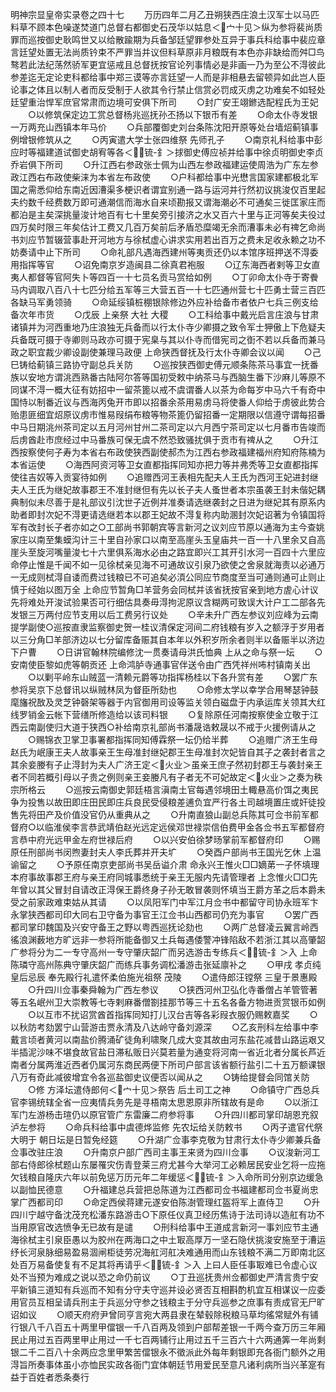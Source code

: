 <!-- { "loadSidebar": true } -->
明神宗显皇帝实录卷之四十七
　　万历四年二月乙丑朔狭西庄浪土汉军士以马匹料草不顾本色噪遂焚道门总督右都御史石茂华以姑息＜宀十见＞纵为参将裴尚质罪而巡按御史耿鸣世又以给散踰期为兵备邹廷望罪参处互异于事兵科给事中裴应章言廷望处置无法尚质钤束不严罪当并议但料草原非月粮既有本色亦非缺给而舛□鸟骜若此法纪荡然骄军更宜惩戒且总督抚按官论列事情必是非画一乃为至公不淂彼此参差迄无定论吏科都给事中郑三谟等亦言廷望一人而是非相悬去留顿异如此岂人臣论事之体且以制人者而反受制于人欲其令行禁止信赏必罚成灭虏之功难矣不如轻处廷望重治悍军庶官常肃而边境可安俱下所司
　　○封广安王翊鎀选配程氏为王妃
　　○以修筑保定边工赏总督杨兆巡抚孙丕扬以下银币有差
　　○命太仆寺发银一万两充山西镇本年马价
　　○兵部覆御史刘台条陈沈阳开原等处台墙炤蓟镇事例增银修筑从之
　　○丙寅遣大学士张四维祭  先师孔子
　　○南京礼科给事中彭应时等福建道试御史胡宥等各＜锍-釒＞捄御史傅应祯并给事中徐贞明御史李贞乔岩俱下所司
　　○升江西右参政张士佩为山西左参政福建运使周浩为广东左参政江西右布政使柴涞为本省左布政使
　　○户科都给事中光懋言国家建都极北军国之需悉仰给东南近因漕渠多梗识者谓宜别通一路与运河并行然初议挑浚仅百里起夫约数千经费数万即可通潮信而海水自来顷勘报又谓海潮必不可通矣三徙匡家庄而都泊是主矣深挑量浚计地百有七十里矣旁引接济之水又百六十里与正河等矣夫役过四万矣时限三年矣估计工费又几百万矣前后矛盾恐糜竭无余而漕事未必有禆乞命尚书刘应节暂辍营事赴开河地方与徐栻虚心讲求实用若出百万之费未足收永赖之功不妨奏请中止下所司
　　○命礼部凡遇海西建州等夷贡还仍以本馆序班押送不淂委用指挥等官
　　○诏免南京岁造闽县二徐真君袍服
　　○辽东海西者剌等卫女直夷人都督等官阿失卜等四百一十七员名贡马赏给如例
　　○丁卯命太仆寺于寄餋马内调取八百八十七匹分给五军等三大营五百一十七匹通州营七十匹勇士营三百匹各缺马军勇领骑
　　○命延绥镇桩棚银除修边外应补给备市者依户七兵三例支给备次年市货
　　○戊辰  上亲祭  大社  大稷
　　○工科给事中戴光启言庄浪与甘肃诸镇并为河西重地乃庄浪独无兵备而以行太仆寺少卿摄之致令军士狎傲上下危疑夫兵备既可摄于寺卿则马政亦可摄于宪臬与其以仆寺而借宪司之衘不若以兵备而兼马政之职宜裁少卿设副使兼理马政便  上命狭西督抚及行太仆寺卿会议以闻
　　○己巳铸给蓟镇三路协守副总兵关防
　　○巡按狭西御史傅元顺条陈茶马事宜一抚番族以安地方谓洮西熟番古陆阿尔答等国初受敕中纳茶马与西脑生番下沙麻儿等原不同谋不淂一概大征有妨招中一留茶篦以戒不虞谓番人以茶为命每岁中马六千有奇中国恃以制番近议与西海丙兔开市即以招番余茶用易虏马将使番人仰给于虏彼此势合贻患匪细宜炤原议虏市惟易叚绢布粮等物茶篦仍留招番一定期限以信遵守谓每招番中马日期洮州茶司定以五月河州甘州二茶司定以六月西宁茶司定以七月番市告竣而后虏酋赴市庶经过中马番族可保无虞不然恐致骚扰俱于贡市有禆从之
　　○升江西按察使何子寿为本省右布政使狭西副使郝杰为江西右参政福建福州府知府陈楠为本省运使
　　○海西阿资河等卫女直都指挥同知亦把力等并弗秃等卫女直都指挥使往吉奴等入贡宴待如例
　　○追赠西河王表相先配夫人王氏为西河王妃进封继夫人王氏为继妃故事郡王不准封继但有先以长子夫人蚤世者本宗虽袭王封未偕妃耦典制似未尽善于是礼部议引沈世子近例并准奏请选继袭封之日进为继妃其有原系内助者即封次妃不淂更请选继若本以郡王妃故不淂复称内助溷封次妃诏著为令镇国将军有改封长子者亦如之○工部尚书郭朝宾等言新河之议刘应节原以通海为主今查姚家庄以南至集蟆沟计三十里自孙家口以南至高崖头玉皇庙共一百一十八里余又自高崖头至旋河嘴量浚七十六里俱系海水必由之路宜即兴工其开引水河一百四十六里应命停止惟是千闻不如一见徐栻亲见海不可通故议引泉乃欲使之舍泉就海责以必通万一无成则栻淂自诿而费过钱粮已不可追矣必湏公同应节商度至当可通则通可止则止慎于经始以图万全  上命应节暂角□羊营务会同栻并该省抚按官亲到地方虗心计议先将难处开浚试验果否可行细估具奏毋淂拘泥原议含糊两可致误大计户工二部各先发银三万两付应节支用以后工费另行议处
　　○辛未升广西左参议刘应峰为云南提学副使○巡按直隶监察御史贺一桂议清保定河间二府钱粮有岁入之额浮于岁用者以三分角□羊部济边以七分留库备赈其自本年以外积岁所余者则半以备赈半以济边下户曹
　　○日讲官翰林院编修沈一贯奏请母洪氏恤典  上从之命与祭一坛
　　○安南使臣黎如虎等朝贡还  上命鸿胪寺通事官伴送令由广西凭祥州咘村镇南关出
　　○以剿平岭东山贼蓝一清赖元爵等功指挥杨桂以下各升赏有差
　　○罢广东参将吴京下总督讯以纵贼林凤为督臣所劾也
　　○命修太学以幸学合用琴瑟钟鼓麾旛祝敔及灵芝钟磬架等器于内官御用司设等监关领白磁盘于内承运库关领其大红线罗销金云帐下营缮所修造给以该司料银
　　○复除原任河南按察使金立敬于江西云南副使归大道于狭西○补给南京礼部尚书潘晟诰敕晟以不戒于火援例请从之
　　○赐锦衣卫掌卫事署都指挥同知傅霖祭一坛仍给半葬
　　○追赠广济王生母赵氏为岷康王夫人故事亲王生母准封继妃郡王生母准封次妃皆自其子之袭封者言之其余妾媵有子止淂封为夫人广济王定＜火业＞虽亲王庶子然初封郡王与袭封亲王者不同若概引母以子贵之例则亲王妾媵凡有子者无不可妃故定＜火业＞之奏为秩宗所格云
　　○巡按云南御史郭廷梧言滇南土官每遇邻境田土輙悬高价饵之夷民争为投售以故田即庄田民即庄兵良民受侵粮差逋负宜严行各土司越境置庄或奸徒投售先将田产及价值没官仍从重典从之
　　○升南直狼山副总兵陈其可佥书前军都督府○以临淮侯李言恭武靖伯赵光远定远侯邓世禄崇信伯费甲金各佥书五军都督府言恭中府光远甲金左府世禄后府
　　○以兴安伯徐梦旸掌前军都督府印
　　○赐原任刑部尚书闵煦妻封夫人李氏葬并开夫圹
　　○癸酉户部尚书王国光乞休  上温谕留之
　　○予原任南京吏部尚书吴岳谥介肃  命永兴王惟火□□嫡苐一子怀填理本府事故事郡王府与亲王府同城事悉统于亲王无服内先请管理者  上念惟火□□先年曾以其父冒封自请改正淂保王爵终身子孙无敢冒袭则怀填当王爵方革之后本爵未受之前家政难束姑从其请
　　○以凤阳军门中军江月佥书中都留守司协永班军卞永掌狭西都司印大同右卫守备为事官王江佥书山西都司仍充为事官
　　○罢广西都司掌印魏国及兴安守备王之野以粤西巡抚论劾也
　　○两广总督凌云翼言岭西徭浪渊薮地方旷远非一参将所能备御又土兵每遇倭警冲锋陷敌不若浙江其以高肇韶广参将分为二一专守高州一专守肇庆韶广而另选游击专练兵＜锍-釒＞入  上命陈璘守高州陈典守肇庆韶广而练兵事务调松潘游击张延廪补之
　　○甲戌  孝贞纯皇后忌辰  奉先殿行礼遣怀柔伯施光祖祭  茂陵
　　○遣侍郎汪镗祭  三皇于景惠殿
　　○升四川佥事秦舜翰为广西左参议
　　○狭西河州卫弘化寺番僧占羊管管著等五名岷州卫大崇教等七寺剌麻番僧劄挂那节等三十五名各备方物进贡赏银币如例
　　○以互市不扰诏赏酋首指挥同知打儿汉台吉等各彩叚衣服仍赐敕嘉奖
　　○以秋防考劾罢宁山营游击贾永清及八达岭守备刘源深
　　○乙亥刑科左给事中李戴言顷者黄河以南盐价腾涌矿徒角利啸聚几成大变其故由河东盐花减昔山路运艰又半插泥沙味不堪食故官盐日滞私贩日兴莫若量为通变将河南一省近北者分属长芦近南者分属两淮近西者仍属河东商民两便下所司户部言该省额行盐引二十五万额课银八万有奇此减彼增宜令各巡盐御史议便否以闻从之
　　○铸给提督会同馆关防
　　○修  方泽坛遣侍郎何＜宀十见＞祭告  后土司工之神
　　○命镇守广西总兵官李锡统辖全省一应夷情兵务先是寻梧南太思恩原非所辖故有是命
　　○以浙江军门左游杨击瑄仍以原官管广东雷廉二府参将事
　　○升四川都司掌印胡恩充叙泸左参将
　　○命兵科给事中虞德烨监修  先农坛给关防敕书
　　○丙子遣官代祭  大明于  朝日坛是日暂免经筵
　　○升湖广佥事李克敬为甘肃行太仆寺少卿兼兵备佥事改驻庄浪
　　○升南京户部广西司主事王来贤为四川佥事
　　○议浚新河工部右侍郎徐栻题山东屡罹灾伤青登莱三府尤甚今大举河工必赖居民安业乞将一应拖欠钱粮自隆庆六年以前免惩万历元年二年缓惩＜锍-釒＞入命所司分别京边缓急以副恤民德意
　　○升福建总兵营把总陈道为江西都司佥书福建都司佥书夏尚忠掌广西都司印
　　○命定西侯蒋建元遂安伯陈澍管理红盔将军上直侍卫
　　○升四川宁越守备沈茂充松潘东路游击○下原任仪真卫经历焦诗于法司诗以造舡有功不当用原官改选愤争无已故有是谴
　　○刑科给事中王道成言新河一事刘应节主通海徐栻主引泉臣愚以为胶州在两海口之中土冣高厚万一坚石隐伏挑浚安施至于漕运纾长河泉脉细易盈易涸闸柜徒劳况海舡河舡决难通用而山东钱粮不满二万即南北区处百万易备使复有不足其将再请乎＜锍-釒＞入  上曰人臣任事冣难已令虚心议处不当预为难成之说以恐之命仍前议
　　○丁丑巡抚贵州佥都御史严清言贵宁安平新镇三道知有兵巡而不知有分守夫守巡并设必贤否互相斟酌机宜互相谋议一应委用官员互相呈请兵刑主于兵巡分守参之钱粮主于分守兵巡参之庶事有责成官无尸旷诏如议
　　○顺天府府尹曾同亨言宛大两县隶在辇毂除税粮马草均徭常赋外有铺行银八千八百五十两里甲儅银一千八百两及领到户部帮差银一千两今查万历三年厢民止用过五百两里甲止用过一千七百两铺行止用过五千三百六十六两通筭一年尚剩银二千二百八十余两应念里甲繁苦儅银永不徵派此外每年剩银即充各衙门额外之用淂旨所奏事体虽小亦恤民实政各衙门宜体朝廷节用爱民至意凡诸利病所当兴革寔有益于百姓者悉条奏行
